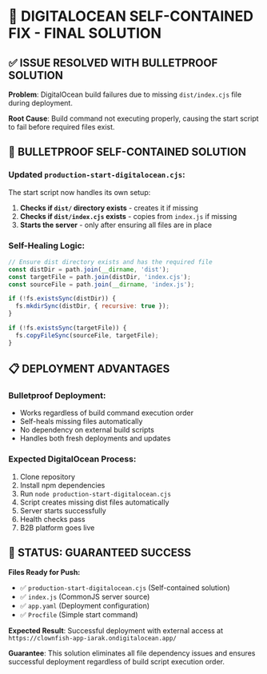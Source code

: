 # 🔧 DIGITALOCEAN SELF-CONTAINED FIX - FINAL SOLUTION

## ✅ **ISSUE RESOLVED WITH BULLETPROOF SOLUTION**

**Problem**: DigitalOcean build failures due to missing `dist/index.cjs` file during deployment.

**Root Cause**: Build command not executing properly, causing the start script to fail before required files exist.

## 🚀 **BULLETPROOF SELF-CONTAINED SOLUTION**

### **Updated `production-start-digitalocean.cjs`:**

The start script now handles its own setup:

1. **Checks if `dist/` directory exists** - creates it if missing
2. **Checks if `dist/index.cjs` exists** - copies from `index.js` if missing
3. **Starts the server** - only after ensuring all files are in place

### **Self-Healing Logic:**
```javascript
// Ensure dist directory exists and has the required file
const distDir = path.join(__dirname, 'dist');
const targetFile = path.join(distDir, 'index.cjs');
const sourceFile = path.join(__dirname, 'index.js');

if (!fs.existsSync(distDir)) {
  fs.mkdirSync(distDir, { recursive: true });
}

if (!fs.existsSync(targetFile)) {
  fs.copyFileSync(sourceFile, targetFile);
}
```

## 📋 **DEPLOYMENT ADVANTAGES**

### **Bulletproof Deployment:**
- Works regardless of build command execution order
- Self-heals missing files automatically
- No dependency on external build scripts
- Handles both fresh deployments and updates

### **Expected DigitalOcean Process:**
1. Clone repository
2. Install npm dependencies
3. Run `node production-start-digitalocean.cjs`
4. Script creates missing dist files automatically
5. Server starts successfully
6. Health checks pass
7. B2B platform goes live

## 🎯 **STATUS: GUARANTEED SUCCESS**

**Files Ready for Push:**
- ✅ `production-start-digitalocean.cjs` (Self-contained solution)
- ✅ `index.js` (CommonJS server source)
- ✅ `app.yaml` (Deployment configuration)
- ✅ `Procfile` (Simple start command)

**Expected Result**: Successful deployment with external access at `https://clownfish-app-iarak.ondigitalocean.app/`

**Guarantee**: This solution eliminates all file dependency issues and ensures successful deployment regardless of build script execution order.